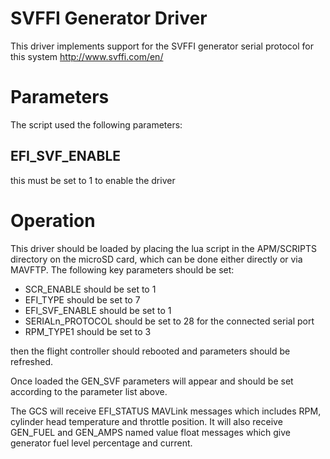 # SVFFI Generator Driver

This driver implements support for the SVFFI generator serial protocol for
this system http://www.svffi.com/en/

# Parameters

The script used the following parameters:

## EFI_SVF_ENABLE

this must be set to 1 to enable the driver

# Operation

This driver should be loaded by placing the lua script in the
APM/SCRIPTS directory on the microSD card, which can be done either
directly or via MAVFTP. The following key parameters should be set:

 - SCR_ENABLE should be set to 1
 - EFI_TYPE should be set to 7
 - EFI_SVF_ENABLE should be set to 1
 - SERIALn_PROTOCOL should be set to 28 for the connected serial port
 - RPM_TYPE1 should be set to 3

then the flight controller should rebooted and parameters should be
refreshed.

Once loaded the GEN_SVF parameters will appear and should be set
according to the parameter list above.

The GCS will receive EFI_STATUS MAVLink messages which includes RPM,
cylinder head temperature and throttle position. It will also receive
GEN_FUEL and GEN_AMPS named value float messages which give generator
fuel level percentage and current.
